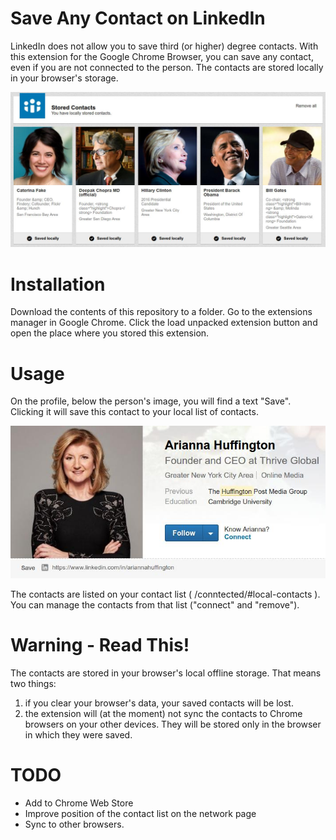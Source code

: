 Save Any Contact on LinkedIn
==============================

LinkedIn does not allow you to save third (or higher) degree contacts.
With this extension for the Google Chrome Browser, you can save any contact, even if you are not connected to the person.
The contacts are stored locally in your browser's storage.

![Stored Contact List](https://github.com/joetm/LinkedIn-SaveAnyContact/blob/master/screenshots/screenshot-2.jpg?raw=true "Stored contact list")

Installation
============

Download the contents of this repository to a folder.
Go to the extensions manager in Google Chrome.
Click the load unpacked extension button and open the place where you stored this extension.

Usage
=====
On the profile, below the person's image, you will find a text "Save".
Clicking it will save this contact to your local list of contacts.

![Save Any Contact](https://raw.githubusercontent.com/joetm/LinkedIn-SaveAnyContact/master/screenshots/screenshot-3.jpg "Save any contact")

The contacts are listed on your contact list ( /conntected/#local-contacts ).
You can manage the contacts from that list ("connect" and "remove").

Warning - Read This!
====================

The contacts are stored in your browser's local offline storage.
That means two things:
1) if you clear your browser's data, your saved contacts will be lost.
2) the extension will (at the moment) not sync the contacts to Chrome browsers on your other devices. They will be stored only in the browser in which they were saved.

TODO
====
* Add to Chrome Web Store
* Improve position of the contact list on the network page
* Sync to other browsers.

